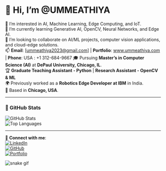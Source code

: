 # 👋 Hi, I’m @UMMEATHIYA  
👀 I’m interested in AI, Machine Learning, Edge Computing, and IoT.  
🌱 I’m currently learning Generative AI, OpenCV, Neural Networks, and Edge AI.  
💞️ I’m looking to collaborate on AI/ML projects, computer vision applications, and cloud-edge solutions.  
📫 **Email**: [ummeathiya2023@gmail.com] | **Portfolio**: www.ummeathiya.com | **Phone**: USA : +1 312-684-9667
🎓 Pursuing **Master’s in Computer Science (AI)** at **DePaul University, Chicago, IL**.  
🏆 **Graduate Teaching Assistant - Python** | **Research Assistant - OpenCV & ML**  
🌍 Previously worked as a **Robotics Edge Developer at IBM** in India.  
🏡 Based in **Chicago, USA**.  

---

### 📌 GitHub Stats  
![GitHub Stats](https://github-readme-stats.vercel.app/api?username=UMMEATHIYA&show_icons=true&theme=tokyonight)  
![Top Languages](https://github-readme-stats.vercel.app/api/top-langs/?username=UMMEATHIYA&layout=compact&theme=tokyonight)  

---

🔗 **Connect with me**:  
[![LinkedIn](https://img.shields.io/badge/LinkedIn-blue?style=flat&logo=linkedin&logoColor=white)](https://www.linkedin.com/in/umme-athiya-1a8673172/)  
[![GitHub](https://img.shields.io/badge/GitHub-black?style=flat&logo=github&logoColor=white)](https://github.com/UMMEATHIYA)  
[![Portfolio](https://img.shields.io/badge/Portfolio-orange?style=flat&logo=firefox&logoColor=white)](http://www.ummeathiya.com) 

![snake gif](https://github.com/YOUR_USERNAME/YOUR_USERNAME/blob/output/github-contribution-grid-snake.gif)

